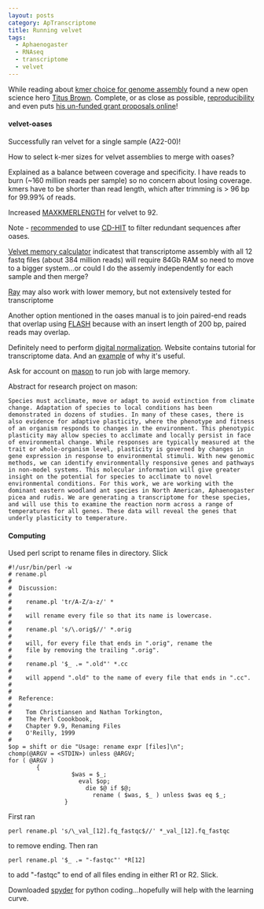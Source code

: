 ```yaml
---
layout: posts
category: ApTranscriptome
title: Running velvet
tags:
  - Aphaenogaster
  - RNAseq
  - transcriptome
  - velvet
---
```


While reading about [kmer choice for genome assembly](http://ivory.idyll.org/blog/the-k-parameter.html) found a new open science hero [Titus Brown](http://ivory.idyll.org/blog/blog-practicing-open-science.html). Complete, or as close as possible, [reproducibility](http://ivory.idyll.org/blog/replication-i.html) and even puts [his un-funded grant proposals online](http://simplystatistics.org/2012/08/17/interview-with-c-titus-brown-computational-biologist/)!



#### velvet-oases

Successfully ran velvet for a single sample (A22-00)!

How to select k-mer sizes for velvet assemblies to merge with oases?

Explained as a balance between coverage and specificity. I have reads to burn (~160 million reads per sample) so no concern about losing coverage. kmers have to be shorter than read length, which after trimming is > 96 bp for 99.99% of reads.

Increased [MAXKMERLENGTH](http://www.biostars.org/p/44211/) for velvet to 92.

Note - [recommended](http://www.biostars.org/p/66376/) to use [CD-HIT](http://weizhong-lab.ucsd.edu/cd-hit/) to filter redundant sequences after oases.

[Velvet memory calculator](http://denovoutils.appspot.com/velvetmem) indicatest that transcriptome assembly with all 12 fastq files (about 384 million reads) will require 84Gb RAM so need to move to a bigger system...or could I do the assemly independently for each sample and then merge? 

[Ray]() may also work with lower memory, but not extensively tested for transcriptome

Another option mentioned in the oases manual is to join paired-end reads that overlap using [FLASH](http://bioinformatics.oxfordjournals.org/content/early/2011/09/07/bioinformatics.btr507) because with an insert length of 200 bp, paired reads may overlap. 

Definitely need to perform [digital normalization](http://ged.msu.edu/papers/2012-diginorm/). Website contains tutorial for transcriptome data. And an [example](http://ivory.idyll.org/blog/what-is-diginorm.html) of why it's useful.

Ask for account on [mason](https://www.xsede.org/iu-mason) to run job with large memory.

Abstract for research project on mason:

    Species must acclimate, move or adapt to avoid extinction from climate change. Adaptation of species to local conditions has been demonstrated in dozens of studies. In many of these cases, there is also evidence for adaptive plasticity, where the phenotype and fitness of an organism responds to changes in the environment. This phenotypic plasticity may allow species to acclimate and locally persist in face of environmental change. While responses are typically measured at the trait or whole-organism level, plasticity is governed by changes in gene expression in response to environmental stimuli. With new genomic methods, we can identify environmentally responsive genes and pathways in non-model systems. This molecular information will give greater insight on the potential for species to acclimate to novel environmental conditions. For this work, we are working with the dominant eastern woodland ant species in North American, Aphaenogaster picea and rudis. We are generating a transcriptome for these species, and will use this to examine the reaction norm across a range of temperatures for all genes. These data will reveal the genes that underly plasticity to temperature. 


#### Computing

Used perl script to rename files in directory. Slick

	#!/usr/bin/perl -w
	# rename.pl
	#
	#  Discussion:
	#
	#    rename.pl 'tr/A-Z/a-z/' *
	#
	#    will rename every file so that its name is lowercase.
	#
	#    rename.pl 's/\.orig$//' *.orig
	#
	#    will, for every file that ends in ".orig", rename the
	#    file by removing the trailing ".orig".
	#
	#    rename.pl '$_ .= ".old"' *.cc
	#
	#    will append ".old" to the name of every file that ends in ".cc".
	#
	# 
	#  Reference:
	#
	#    Tom Christiansen and Nathan Torkington,
	#    The Perl Coookbook,
	#    Chapter 9.9, Renaming Files
	#    O'Reilly, 1999
	#
	$op = shift or die "Usage: rename expr [files]\n";
	chomp(@ARGV = <STDIN>) unless @ARGV;
	for ( @ARGV ) 
			{
					  $was = $_;
						eval $op;
						  die $@ if $@;
							rename ( $was, $_ ) unless $was eq $_;
					}

First ran

    perl rename.pl 's/\_val_[12].fq_fastqc$//' *_val_[12].fq_fastqc

to remove ending. Then ran

    perl rename.pl '$_ .= "-fastqc"' *R[12]

to add "-fastqc" to end of all files ending in either R1 or R2. Slick.


Downloaded [spyder](https://code.google.com/p/spyderlib/) for python coding...hopefully will help with the learning curve.


